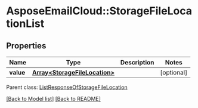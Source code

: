 # AsposeEmailCloud::StorageFileLocationList
## Properties
Name | Type | Description | Notes
------------ | ------------- | ------------- | -------------
**value** | [**Array&lt;StorageFileLocation&gt;**](StorageFileLocation.md) |  | [optional] 

 Parent class: [ListResponseOfStorageFileLocation](ListResponseOfStorageFileLocation.md)

[[Back to Model list]](Models.md) [[Back to README]](README.md)


